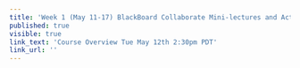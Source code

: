 ```yaml
---
title: 'Week 1 (May 11-17) BlackBoard Collaborate Mini-lectures and Activities'
published: true
visible: true
link_text: 'Course Overview Tue May 12th 2:30pm PDT'
link_url: ''
---
```

